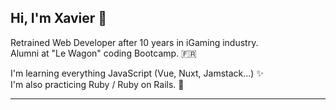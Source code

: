 
## Hi, I'm Xavier :wave:

Retrained Web Developer after 10 years in iGaming industry. <br/>
Alumni at "Le Wagon" coding Bootcamp. :fr:

I'm learning everything JavaScript (Vue, Nuxt, Jamstack...) :sparkles: <br/>
I'm also practicing Ruby / Ruby on Rails. :gem: 

----
